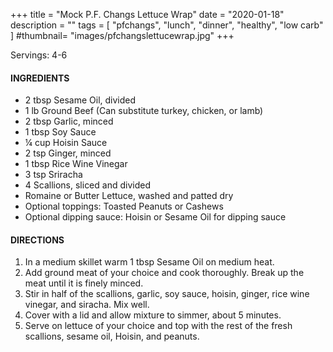 +++
title = "Mock P.F. Changs Lettuce Wrap"
date = "2020-01-18"
description = ""
tags = [
    "pfchangs",
    "lunch",
    "dinner",
    "healthy",
    "low carb" 
]
#thumbnail= "images/pfchangslettucewrap.jpg"
+++

Servings: 4-6 <!--more-->

#### INGREDIENTS 

* 2 tbsp Sesame Oil, divided 
* 1 lb Ground Beef (Can substitute turkey, chicken, or lamb) 
* 2 tbsp Garlic, minced 
* 1 tbsp Soy Sauce 
* ¼ cup Hoisin Sauce 
* 2 tsp Ginger, minced 
* 1 tbsp Rice Wine Vinegar 
* 3 tsp Sriracha 
* 4 Scallions, sliced and divided
* Romaine or Butter Lettuce, washed and patted dry 
* Optional toppings: Toasted Peanuts or Cashews 
* Optional dipping sauce: Hoisin or Sesame Oil for dipping sauce

#### DIRECTIONS 

1. In a medium skillet warm 1 tbsp Sesame Oil on medium heat. 
2. Add ground meat of your choice and cook thoroughly. Break up the meat until it is finely minced. 
3. Stir in half of the scallions, garlic, soy sauce, hoisin, ginger, rice wine vinegar, and siracha. Mix well. 
4. Cover with a lid and allow mixture to simmer, about 5 minutes.  
5. Serve on lettuce of your choice and top with the rest of the fresh scallions, sesame oil, Hoisin, and peanuts. 
